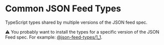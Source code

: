 # Common JSON Feed Types

TypeScript types shared by multiple versions of the JSON feed spec.

⚠️ You probably want to install the types for a specific version of the JSON Feed spec. For example: [@json-feed-types/1_1](/packages/1_1).
